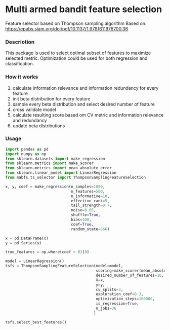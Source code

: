 # Multi armed bandit feature selection
Feature selector based on Thompson sampling algorithm
Based on: https://epubs.siam.org/doi/pdf/10.1137/1.9781611976700.36

### Descriotion
This package is used to select optimal subset of features to maximize selected metric.
Optimization could be used for both regression and classification.

### How it works
1) calculate information relevance and information redundancy for every feature
2) init beta distribution for every feature
3) sample every beta distribution and select desired number of feature
4) cross validate model
5) calculate resulting score based om CV metric and information relevance and redundancy 
6) update beta distributions

### Usage

```python
import pandas as pd
import numpy as np
from sklearn.datasets import make_regression
from sklearn.metrics import make_scorer
from sklearn.metrics import mean_absolute_error
from sklearn.linear_model import LinearRegression
from mabfs.ts_selector import ThompsonSamplingFeatureSelection

x, y, coef = make_regression(n_samples=1000,
                             n_features=500, 
                             n_informative=10, 
                             effective_rank=5, 
                             tail_strength=0.7,
                             noise=0.05, 
                             shuffle=True, 
                             bias=100,
                             coef=True,
                             random_state=666)

x = pd.DataFrame(x)
y = pd.Series(y)

true_features = np.where(coef > 0)[0]

model = LinearRegression()
tsfs = ThompsonSamplingFeatureSelection(model=model, 
                                        scoring=make_scorer(mean_absolute_error),
                                        desired_number_of_features=10,
                                        X=x, 
                                        y=y, 
                                        cv_splits=3, 
                                        exploration_coef=0.3,
                                        optimization_steps=100000,
                                        is_regression=True,
                                        n_jobs=36
                                       )

tsfs.select_best_features()
```
